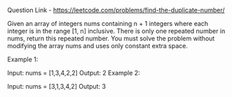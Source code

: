 Question Link - https://leetcode.com/problems/find-the-duplicate-number/

Given an array of integers nums containing n + 1 integers where each integer is in the range [1, n] inclusive. There is only one repeated number in nums, return this repeated number. You must solve the problem without modifying the array nums and uses only constant extra space.

Example 1:

Input: nums = [1,3,4,2,2] Output: 2 Example 2:

Input: nums = [3,1,3,4,2] Output: 3

